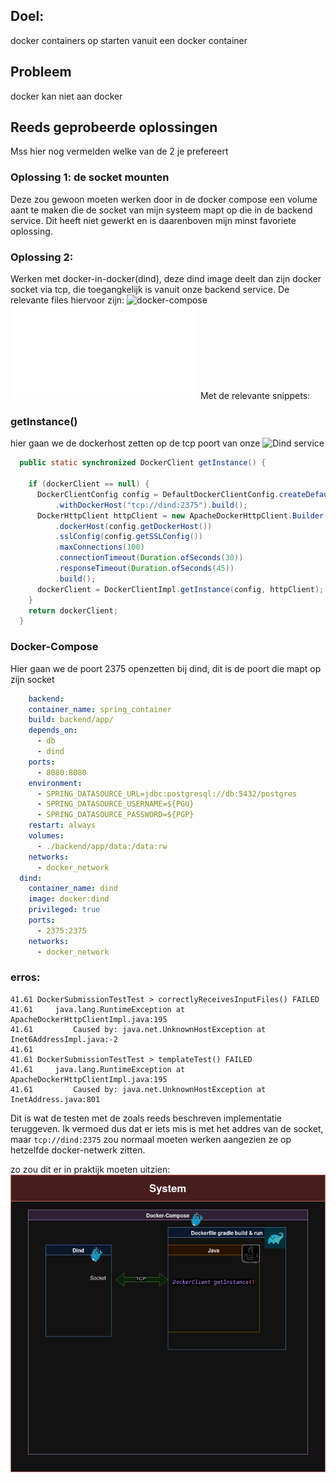 ## Doel: 
docker containers op starten vanuit een docker container

## Probleem
docker kan niet aan docker

## Reeds geprobeerde oplossingen
Mss hier nog vermelden welke van de 2 je prefereert
### Oplossing 1: de socket mounten
Deze zou gewoon moeten werken door in de docker compose een volume aant te maken die de socket van mijn systeem mapt op die in de backend service. Dit heeft niet gewerkt en is daarenboven mijn minst favoriete oplossing.

### Oplossing 2:
Werken met docker-in-docker(dind), deze dind image deelt dan zijn docker socket via tcp, die toegangkelijk is vanuit onze backend service.
De relevante files hiervoor zijn:
![docker-compose](docker-compose.yaml)
![DockerCLientInstance](backend/app/src/main/java/com/ugent/pidgeon/util/DockerClientInstance.java)
Met de relevante snippets:

### getInstance()
hier gaan we de dockerhost zetten op de tcp poort van onze ![Dind](https://hub.docker.com/layers/library/docker/dind/images/sha256-f95f0b3931e90bd65ec7542af140f72371f65dad1044e325ff04016e34db3b96?context=explore) service
```java
  public static synchronized DockerClient getInstance() {

    if (dockerClient == null) {
      DockerClientConfig config = DefaultDockerClientConfig.createDefaultConfigBuilder()
          .withDockerHost("tcp://dind:2375").build();
      DockerHttpClient httpClient = new ApacheDockerHttpClient.Builder()
          .dockerHost(config.getDockerHost())
          .sslConfig(config.getSSLConfig())
          .maxConnections(100)
          .connectionTimeout(Duration.ofSeconds(30))
          .responseTimeout(Duration.ofSeconds(45))
          .build();
      dockerClient = DockerClientImpl.getInstance(config, httpClient);
    }
    return dockerClient;
  }
```
### Docker-Compose
Hier gaan we de poort 2375 openzetten bij dind, dit is de poort die mapt op zijn socket
```yaml
    backend:
    container_name: spring_container
    build: backend/app/
    depends_on:
      - db
      - dind
    ports:
      - 8080:8080
    environment:
      - SPRING_DATASOURCE_URL=jdbc:postgresql://db:5432/postgres
      - SPRING_DATASOURCE_USERNAME=${PGU}
      - SPRING_DATASOURCE_PASSWORD=${PGP}
    restart: always
    volumes:
      - ./backend/app/data:/data:rw
    networks:
      - docker_network
  dind:
    container_name: dind
    image: docker:dind
    privileged: true
    ports:
      - 2375:2375
    networks:
      - docker_network
```
### erros:
```
41.61 DockerSubmissionTestTest > correctlyReceivesInputFiles() FAILED
41.61     java.lang.RuntimeException at ApacheDockerHttpClientImpl.java:195
41.61         Caused by: java.net.UnknownHostException at Inet6AddressImpl.java:-2
41.61 
41.61 DockerSubmissionTestTest > templateTest() FAILED
41.61     java.lang.RuntimeException at ApacheDockerHttpClientImpl.java:195
41.61         Caused by: java.net.UnknownHostException at InetAddress.java:801
```
Dit is wat de testen met de zoals reeds beschreven implementatie teruggeven.
Ik vermoed dus dat er iets mis is met het addres van de socket, maar `tcp://dind:2375` zou normaal moeten werken aangezien ze op hetzelfde docker-netwerk zitten.

zo zou dit er in praktijk moeten uitzien:
![dind chart](dind-chart.png)


